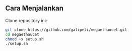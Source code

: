 ## Cara Menjalankan

Clone repository ini:

```bash
git clone https://github.com/galipeli/megaethaucet.git
cd megaethaucet
chmod +x setup.sh
./setup.sh

